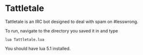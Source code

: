 # Tattletale
Tattletale is an IRC bot designed to deal with spam on #lesswrong.

To run, navigate to the directory you saved it in and type

	lua Tattletale.lua
	
You should have lua 5.1 installed.